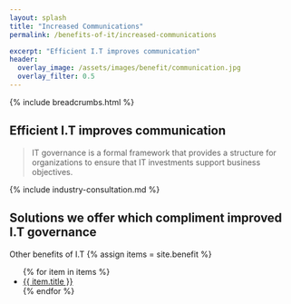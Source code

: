 ```yaml
---
layout: splash 
title: "Increased Communications"
permalink: /benefits-of-it/increased-communications

excerpt: "Efficient I.T improves communication"
header:
  overlay_image: /assets/images/benefit/communication.jpg
  overlay_filter: 0.5 
---
```


{% include breadcrumbs.html %}

## Efficient I.T improves communication

> IT governance is a formal framework that provides a structure for organizations to ensure that IT investments support business objectives.

{% include industry-consultation.md %}

## Solutions we offer which compliment improved I.T governance


Other benefits of I.T
{% assign items = site.benefit %}
<ul class="">
    {% for item in items %}
        <li><a href="{{ item.url }}">{{ item.title }}</a></li>
    {% endfor %}
</ul>